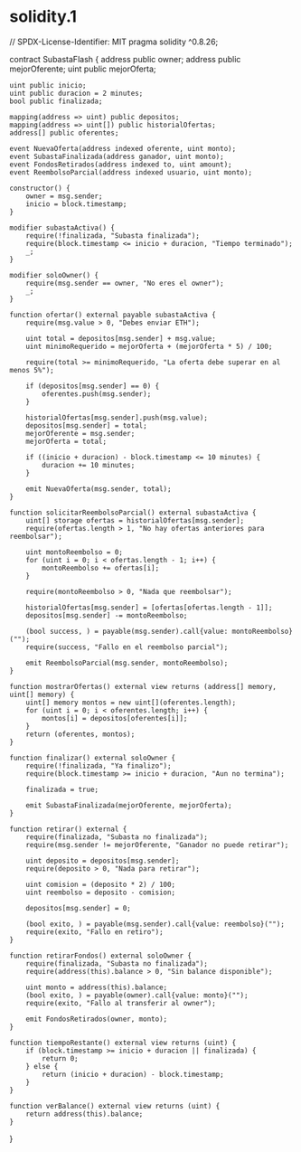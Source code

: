 # solidity.1
// SPDX-License-Identifier: MIT
pragma solidity ^0.8.26;

contract SubastaFlash {
    address public owner;
    address public mejorOferente;
    uint public mejorOferta;

    uint public inicio;
    uint public duracion = 2 minutes;
    bool public finalizada;

    mapping(address => uint) public depositos;
    mapping(address => uint[]) public historialOfertas;
    address[] public oferentes;
    
    event NuevaOferta(address indexed oferente, uint monto);
    event SubastaFinalizada(address ganador, uint monto);
    event FondosRetirados(address indexed to, uint amount);
    event ReembolsoParcial(address indexed usuario, uint monto);

    constructor() {
        owner = msg.sender;
        inicio = block.timestamp;
    }

    modifier subastaActiva() {
        require(!finalizada, "Subasta finalizada");
        require(block.timestamp <= inicio + duracion, "Tiempo terminado");
        _;
    }

    modifier soloOwner() {
        require(msg.sender == owner, "No eres el owner");
        _;
    }

    function ofertar() external payable subastaActiva {
        require(msg.value > 0, "Debes enviar ETH");

        uint total = depositos[msg.sender] + msg.value;
        uint minimoRequerido = mejorOferta + (mejorOferta * 5) / 100;

        require(total >= minimoRequerido, "La oferta debe superar en al menos 5%");

        if (depositos[msg.sender] == 0) {
            oferentes.push(msg.sender);
        }

        historialOfertas[msg.sender].push(msg.value);
        depositos[msg.sender] = total;
        mejorOferente = msg.sender;
        mejorOferta = total;

        if ((inicio + duracion) - block.timestamp <= 10 minutes) {
            duracion += 10 minutes;
        }

        emit NuevaOferta(msg.sender, total);
    }

    function solicitarReembolsoParcial() external subastaActiva {
        uint[] storage ofertas = historialOfertas[msg.sender];
        require(ofertas.length > 1, "No hay ofertas anteriores para reembolsar");

        uint montoReembolso = 0;
        for (uint i = 0; i < ofertas.length - 1; i++) {
            montoReembolso += ofertas[i];
        }

        require(montoReembolso > 0, "Nada que reembolsar");

        historialOfertas[msg.sender] = [ofertas[ofertas.length - 1]];
        depositos[msg.sender] -= montoReembolso;

        (bool success, ) = payable(msg.sender).call{value: montoReembolso}("");
        require(success, "Fallo en el reembolso parcial");

        emit ReembolsoParcial(msg.sender, montoReembolso);
    }

    function mostrarOfertas() external view returns (address[] memory, uint[] memory) {
        uint[] memory montos = new uint[](oferentes.length);
        for (uint i = 0; i < oferentes.length; i++) {
            montos[i] = depositos[oferentes[i]];
        }
        return (oferentes, montos);
    }

    function finalizar() external soloOwner {
        require(!finalizada, "Ya finalizo");
        require(block.timestamp >= inicio + duracion, "Aun no termina");

        finalizada = true;

        emit SubastaFinalizada(mejorOferente, mejorOferta);
    }

    function retirar() external {
        require(finalizada, "Subasta no finalizada");
        require(msg.sender != mejorOferente, "Ganador no puede retirar");

        uint deposito = depositos[msg.sender];
        require(deposito > 0, "Nada para retirar");

        uint comision = (deposito * 2) / 100;
        uint reembolso = deposito - comision;

        depositos[msg.sender] = 0;

        (bool exito, ) = payable(msg.sender).call{value: reembolso}("");
        require(exito, "Fallo en retiro");
    }

    function retirarFondos() external soloOwner {
        require(finalizada, "Subasta no finalizada");
        require(address(this).balance > 0, "Sin balance disponible");

        uint monto = address(this).balance;
        (bool exito, ) = payable(owner).call{value: monto}("");
        require(exito, "Fallo al transferir al owner");

        emit FondosRetirados(owner, monto);
    }

    function tiempoRestante() external view returns (uint) {
        if (block.timestamp >= inicio + duracion || finalizada) {
            return 0;
        } else {
            return (inicio + duracion) - block.timestamp;
        }
    }

    function verBalance() external view returns (uint) {
        return address(this).balance;
    }
}
